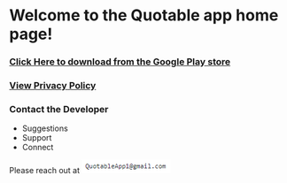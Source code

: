 # Welcome to the Quotable app home page!

### [Click Here to download from the Google Play store](https://play.google.com/store/apps/details?id=com.kangaroostudio.quotable)

### [View Privacy Policy](/Policy/)

### Contact the Developer
- Suggestions
- Support
- Connect

Please reach out at 
![Image of Email](QuotableApp1EmailImage.PNG)
